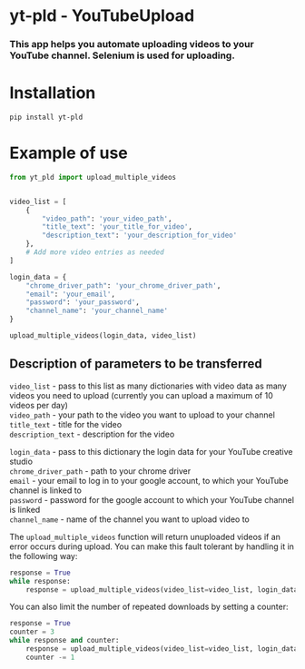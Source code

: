 # yt-pld - YouTubeUpload
### This app helps you automate uploading videos to your YouTube channel. Selenium is used for uploading.

# Installation

    pip install yt-pld

# Example of use
```python
from yt_pld import upload_multiple_videos


video_list = [
    {
        "video_path": 'your_video_path',
        "title_text": 'your_title_for_video',
        "description_text": 'your_description_for_video'
    },
    # Add more video entries as needed
]

login_data = {
    "chrome_driver_path": 'your_chrome_driver_path',
    "email": 'your_email',
    "password": 'your_password',
    "channel_name": 'your_channel_name'
}

upload_multiple_videos(login_data, video_list)
```
## Description of parameters to be transferred
`video_list` - pass to this list as many dictionaries with video data as many videos you need to upload (currently you can upload a maximum of 10 videos per day)\
`video_path` - your path to the video you want to upload to your channel\
`title_text` - title for the video\
`description_text` - description for the video

`login_data` - pass to this dictionary the login data for your YouTube creative studio\
`chrome_driver_path` - path to your chrome driver\
`email` - your email to log in to your google account, to which your YouTube channel is linked to\
`password` - password for the google account to which your YouTube channel is linked\
`channel_name` - name of the channel you want to upload video to

The `upload_multiple_videos` function will return unuploaded videos if an error occurs during upload. You can make this fault tolerant by handling it in the following way:
```python
response = True
while response:
    response = upload_multiple_videos(video_list=video_list, login_data=login_data)
```
You can also limit the number of repeated downloads by setting a counter:
```python
response = True
counter = 3
while response and counter:
    response = upload_multiple_videos(video_list=video_list, login_data=login_data)
    counter -= 1
```
